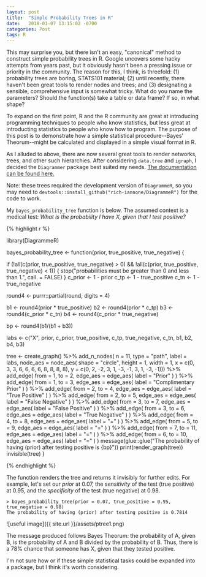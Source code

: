 ```yaml
---
layout: post
title:  "Simple Probability Trees in R"
date:   2018-01-07 13:15:02 -0700
categories: Post
tags: R
---
```


This may surprise you, but there isn't an easy, "canonical" method to construct simple probability trees in R. Google uncovers
some hacky attempts from years past, but it obviously hasn't been a pressing issue or priority in the community. The reason for this,
I think, is threefold: (1) probability trees are boring, STATS101 material; (2) until recently, there haven't been great tools
to render nodes and trees; and (3) designating a sensible, comprehensive input is somewhat tricky. What do you name the parameters? Should
the function(s) take a table or data frame? If so, in what shape? 

To expand on the first point, R and the R community are great at introducing programming techniques to people who know statistics,
but less great at introducting statistics to people who know how to program. The purpose of this post is to demonstrate how a 
simple statistical procedure--Bayes' Theorum--might be calculated and displayed in a simple visual format in R.

<!--more-->

As I alluded to above, there are now several great tools to render networks, trees, and other such hierarchies. After considering
`data.tree` and `igraph`, I decided the `Diagrammer` package best suited my needs. [The documentation can be found here.](http://rich-iannone.github.io/DiagrammeR/)

Note: these trees required the development version of `DiagrammeR`, so you may need to `devtools::install_github("rich-iannone/DiagrammeR")`
for the code to work.

My `bayes_probability_tree` function is below. The assumed context is a medical test: *What is the probability I have X, given
that I test positive?* 

{% highlight r %}

library(DiagrammeR)

bayes_probability_tree <- function(prior, true_positive, true_negative) {
  
  if (!all(c(prior, true_positive, true_negative) > 0) && !all(c(prior, true_positive, true_negative) < 1)) {
    stop("probabilities must be greater than 0 and less than 1.",
         call. = FALSE)
  }
  c_prior <- 1 - prior
  c_tp <- 1 - true_positive
  c_tn <- 1 - true_negative
  
  round4 <- purrr::partial(round, digits = 4)
  
  b1 <- round4(prior * true_positive)
  b2 <- round4(prior * c_tp)
  b3 <- round4(c_prior * c_tn)
  b4 <- round4(c_prior * true_negative)
  
  bp <-  round4(b1/(b1 + b3))
  
  labs <- c("X", prior, c_prior, true_positive, c_tp, true_negative, c_tn, b1, b2, b4, b3)
  
  tree <-
    create_graph() %>%
    add_n_nodes(
      n = 11,
      type = "path",
      label = labs,
      node_aes = node_aes(
        shape = "circle",
        height = 1,
        width = 1,
        x = c(0, 3, 3, 6, 6, 6, 6, 8, 8, 8, 8),
        y = c(0, 2, -2, 3, 1, -3, -1, 3, 1, -3, -1))) %>% 
    add_edge(
      from = 1,
      to = 2,
      edge_aes = edge_aes(
        label = "Prior"
      )
    ) %>% 
    add_edge(
      from = 1, 
      to = 3,
      edge_aes = edge_aes(
        label = "Complimentary Prior"
      )
    ) %>% 
    add_edge(
      from = 2,
      to = 4,
      edge_aes = edge_aes(
        label = "True Positive"
      )
    ) %>% 
    add_edge(
      from = 2,
      to = 5,
      edge_aes = edge_aes(
        label = "False Negative"
      )
    ) %>% 
    add_edge(
      from = 3,
      to = 7,
      edge_aes = edge_aes(
        label = "False Positive"
      )
    ) %>% 
    add_edge(
      from = 3,
      to = 6,
      edge_aes = edge_aes(
        label = "True Negative"
      )
    ) %>% 
    add_edge(
      from = 4,
      to = 8,
      edge_aes = edge_aes(
        label = "="
      )
    ) %>% 
    add_edge(
      from = 5,
      to = 9,
      edge_aes = edge_aes(
        label = "="
      )
    ) %>% 
    add_edge(
      from = 7,
      to = 11,
      edge_aes = edge_aes(
        label = "="
      )
    ) %>% 
    add_edge(
      from = 6,
      to = 10,
      edge_aes = edge_aes(
        label = "="
      )
    ) 
  message(glue::glue("The probability of having (prior) after testing positive is {bp}"))
  print(render_graph(tree))
  invisible(tree)
}

{% endhighlight %}

The function renders the tree and returns it invisibly for further edits. For example, let's set our *prior* at 0.07,
the *sensitivity* of the test (true positive) at 0.95, and the *specificity* of the test (true negative) at 0.98. 

```
> bayes_probability_tree(prior = 0.07, true_positive = 0.95, true_negative = 0.98)
The probability of having (prior) after testing positive is 0.7814

```

![useful image]({{ site.url }}/assets/ptree1.png)

The message produced follows Bayes Theorum: the probability of A, given B, is the probability of A and B divided by the probability of B. Thus, there is a 78% chance that someone has X, given that they tested positive.

I'm not sure how or if these simple statistical tasks could be expanded into a package, but I think it's worth considering.
